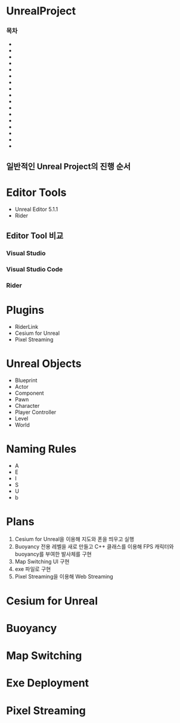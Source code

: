 # UnrealProject
### 목차
- []()
- []()
- []()
- []()
- []()
- []()
- []()
- []()
- []()
- []()
- []()
- []()
- []()
- []()
- []()
- []()
- []()
## 일반적인 Unreal Project의 진행 순서

# Editor Tools
- Unreal Editor 5.1.1
- Rider

## Editor Tool 비교
### Visual Studio

### Visual Studio Code

### Rider

# Plugins
- RiderLink
- Cesium for Unreal
- Pixel Streaming

# Unreal Objects
- Blueprint
- Actor
- Component
- Pawn
- Character
- Player Controller
- Level
- World

# Naming Rules
- A
- E
- I
- S
- U
- b

# Plans
1. Cesium for Unreal을 이용해 지도와 폰을 띄우고 실행
2. Buoyancy 전용 레벨을 새로 만들고 C++ 클래스를 이용해 FPS 캐릭터와 buoyancy를 부여한 발사체를 구현
3. Map Switching UI 구현
4. exe 파일로 구현
5. Pixel Streaming을 이용해 Web Streaming

# Cesium for Unreal

# Buoyancy

# Map Switching

# Exe Deployment

# Pixel Streaming


